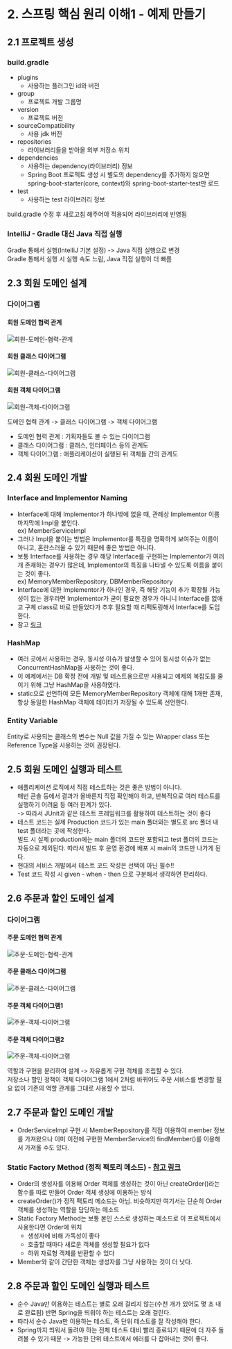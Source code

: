 # 2. 스프링 핵심 원리 이해1 - 예제 만들기

## 2.1 프로젝트 생성

### build.gradle
- plugins
    - 사용하는 플러그인 id와 버전
- group
    - 프로젝트 개발 그룹명
- version
    - 프로젝트 버전
- sourceCompatibility
    - 사용 jdk 버전
- repositories
    - 라이브러리들을 받아올 외부 저장소 위치
- dependencies
    - 사용하는 dependency(라이브러리) 정보
    - Spring Boot 프로젝트 생성 시 별도의 dependency를 추가하지 않으면 spring-boot-starter(core, context)와 spring-boot-starter-test만 로드
- test
    - 사용하는 test 라이브러리 정보

build.gradle 수정 후 새로고침 해주어야 적용되어 라이브러리에 반영됨

### IntelliJ - Gradle 대신 Java 직접 실행
Gradle 통해서 실행(IntelliJ 기본 설정) -> Java 직접 실행으로 변경<br>
Gradle 통해서 실행 시 실행 속도 느림, Java 직접 실행이 더 빠름

## 2.3 회원 도메인 설계

### 다이어그램

#### 회원 도메인 협력 관계
![회원-도메인-협력-관계](/images/회원-도메인-협력-관계.png)

#### 회원 클래스 다이어그램
![회원-클래스-다이어그램](/images/회원-클래스-다이어그램.png)

#### 회원 객체 다이어그램
![회원-객체-다이어그램](/images/회원-객체-다이어그램.png)

도메인 협력 관계 -> 클래스 다이어그램 -> 객체 다이어그램
- 도메인 협력 관계 : 기획자들도 볼 수 있는 다이어그램
- 클래스 다이어그램 : 클래스, 인터페이스 등의 관계도
- 객체 다이어그램 : 애플리케이션이 실행된 뒤 객체들 간의 관계도

## 2.4 회원 도메인 개발

### Interface and Implementor Naming
- Interface에 대해 Implementor가 하나밖에 없을 때, 관례상 Implementor 이름 마지막에 Impl을 붙인다.<br>
ex) MemberServiceImpl
- 그러나 Impl을 붙이는 방법은 Implementor를 특징을 명확하게 보여주는 이름이 아니고, 혼란스러울 수 있기 때문에 좋은 방법은 아니다.
- 보통 Interface를 사용하는 경우 해당 Interface를 구현하는 Implementor가 여러 개 존재하는 경우가 많은데, Implementor의 특징을 나타낼 수 있도록 이름을 붙이는 것이 좋다.<br>
ex) MemoryMemberRepository, DBMemberRepository
- Interface에 대한 Implementor가 하나인 경우, 즉 해당 기능이 추가 확장될 가능성이 없는 경우라면 Implementor가 굳이 필요한 경우가 아니니 Interface를 없애고 구체 class로 바로 만들었다가 추후 필요할 때 리팩토링해서 Interface를 도입한다.
- 참고 [링크](https://thomaspoignant.medium.com/java-how-to-name-interface-and-implementor-94c0fa564b87)

### HashMap
- 여러 곳에서 사용하는 경우, 동시성 이슈가 발생할 수 있어 동시성 이슈가 없는 ConcurrentHashMap을 사용하는 것이 좋다.
- 이 예제에서는 DB 확정 전에 개발 및 테스트용으로만 사용되고 예제의 복잡도를 줄이기 위해 그냥 HashMap을 사용하였다.
- static으로 선언하여 모든 MemoryMemberRepository 객체에 대해 1개만 존재, 항상 동일한 HashMap 객체에 데이터가 저장될 수 있도록 선언한다.

### Entity Variable
Entity로 사용되는 클래스의 변수는 Null 값을 가질 수 있는 Wrapper class 또는 Reference Type을 사용하는 것이 권장된다.

## 2.5 회원 도메인 실행과 테스트

- 애플리케이션 로직에서 직접 테스트하는 것은 좋은 방법이 아니다.<br>
매번 콘솔 등에서 결과가 올바른지 직접 확인해야 하고, 반복적으로 여러 테스트를 실행하기 어려움 등 여러 한계가 있다.<br>
-> 따라서 JUnit과 같은 테스트 프레임워크를 활용하여 테스트하는 것이 좋다
- 테스트 코드는 실제 Production 코드가 있는 main 폴더와는 별도로 src 폴더 내 test 폴더라는 곳에 작성한다.<br>
빌드 시 실제 production에는 main 폴더의 코드만 포함되고 test 폴더의 코드는 자동으로 제외된다. 따라서 빌드 후 운영 환경에 배포 시 main의 코드만 나가게 된다.
- 현대의 서비스 개발에서 테스트 코드 작성은 선택이 아닌 필수!!
- Test 코드 작성 시 given - when - then 으로 구분해서 생각하면 편리하다.

## 2.6 주문과 할인 도메인 설계

### 다이어그램

#### 주문 도메인 협력 관계
![주문-도메인-협력-관계](/images/주문-도메인-협력-관계.png)

#### 주문 클래스 다이어그램
![주문-클래스-다이어그램](/images/주문-클래스-다이어그램.png)

#### 주문 객체 다이어그램1
![주문-객체-다이어그램](/images/주문-객체-다이어그램1.png)

#### 주문 객체 다이어그램2
![주문-객체-다이어그램](/images/주문-객체-다이어그램2.png)

역할과 구현을 분리하여 설계 -> 자유롭게 구현 객체를 조립할 수 있다.<br>
저장소나 할인 정책이 객체 다이어그램 1에서 2처럼 바뀌어도 주문 서비스를 변경할 필요 없이 기존의 역할 관계를 그대로 사용할 수 있다.

## 2.7 주문과 할인 도메인 개발

- OrderServiceImpl 구현 시 MemberRepository를 직접 이용하여 member 정보를 가져왔으나 이미 이전에 구현한 MemberService의 findMember()를 이용해서 가져올 수도 있다.

### Static Factory Method (정적 팩토리 메소드) - [참고 링크](https://johngrib.github.io/wiki/static-factory-method-pattern/)
- Order의 생성자를 이용해 Order 객체를 생성하는 것이 아닌 createOrder()라는 함수를 따로 만들어 Order 객체 생성에 이용하는 방식
- createOrder()가 정적 팩토리 메소드는 아님. 비슷하지만 여기서는 단순히 Order 객체를 생성하는 역할을 담당하는 메소드
- Static Factory Method는 보통 본인 스스로 생성하는 메소드로 이 프로젝트에서 사용한다면 Order에 위치
    - 생성자에 비해 가독성이 좋다
    - 호출할 때마다 새로운 객체를 생성할 필요가 없다
    - 하위 자료형 객체를 반환할 수 있다
- Member와 같이 간단한 객체는 생성자를 그냥 사용하는 것이 더 낫다.

## 2.8 주문과 할인 도메인 실행과 테스트

- 순수 Java만 이용하는 테스트는 별로 오래 걸리지 않는(수천 개가 있어도 몇 초 내로 완료됨) 반면 Spring을 띄워야 하는 테스트는 오래 걸린다.
- 따라서 순수 Java만 이용하는 테스트, 즉 단위 테스트를 잘 작성해야 한다.
- Spring까지 띄워서 돌려야 하는 전체 테스트 대비 빨리 종료되기 때문에 더 자주 돌려볼 수 있기 때문 -> 가능한 단위 테스트에서 에러를 다 잡아내는 것이 좋다.